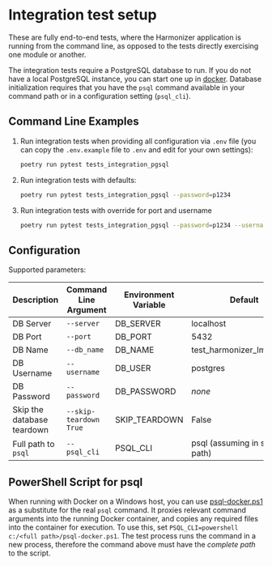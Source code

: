 # Integration test setup

These are fully end-to-end tests, where the Harmonizer application is
running from the command line, as opposed to the tests directly exercising
one module or another.

The integration tests require a PostgreSQL database to run. If you do not have a
local PostgreSQL instance, you can start one up in
[docker](../../../eng/docker). Database initialization requires that you have
the `psql` command available in your command path or in a configuration setting
(`psql_cli`).

## Command Line Examples

1. Run integration tests when providing all configuration via `.env` file (you
   can copy the `.env.example` file to `.env` and edit for your own settings):

   ```bash
   poetry run pytest tests_integration_pgsql
   ```

1. Run integration tests with defaults:

   ```bash
   poetry run pytest tests_integration_pgsql --password=p1234
   ```

1. Run integration tests with override for port and username

   ```bash
   poetry run pytest tests_integration_pgsql --password=p1234 --username=joe --port 5402
   ```

## Configuration

Supported parameters:

| Description                | Command Line Argument  | Environment Variable | Default                         |
| -------------------------- | ---------------------- | -------------------- | ------------------------------- |
| DB Server                  | `--server`             | DB_SERVER            | localhost                       |
| DB Port                    | `--port`               | DB_PORT              | 5432                            |
| DB Name                    | `--db_name`            | DB_NAME              | test_harmonizer_lms_toolkit     |
| DB Username                | `--username`           | DB_USER              | postgres                        |
| DB Password                | `--password`           | DB_PASSWORD          | _none_                          |
| Skip the database teardown | `--skip-teardown True` | SKIP_TEARDOWN        | False                           |
| Full path to `psql`        | `--psql_cli`           | PSQL_CLI             | psql (assuming in shell's path) |

## PowerShell Script for psql

When running with Docker on a Windows host, you can use
[psql-docker.ps1](psql-docker.ps1) as a substitute for the real `psql` command.
It proxies relevant command arguments into the running Docker container, and
copies any required files into the container for execution. To use this, set
`PSQL_CLI=powershell c:/<full path>/psql-docker.ps1`. The test process runs the
command in a new process, therefore the command above must have the _complete
path_ to the script.
